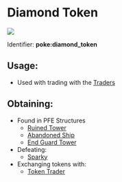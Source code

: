# Diamond Token

![](https://github.com/ItsMePok/PFE/assets/136857747/f68ea41f-65d4-45b0-8cee-a31677ddb317)

Identifier: **poke:diamond\_token**

## Usage:

* Used with trading with the [Traders](https://github.com/ItsMePok/PFE/wiki/Mobs#traders)

## Obtaining:

* Found in PFE Structures
  * [Ruined Tower](https://github.com/ItsMePok/PFE/wiki/Ruined-Tower)
  * [Abandoned Ship](https://pfewiki.gitbook.io/home/sturctures/abandoned-ship)
  * [End Guard Tower](https://github.com/ItsMePok/PFE/wiki/End-Guard-Tower)
* Defeating:
  * [Sparky](https://github.com/ItsMePok/PFE/wiki/Sparky)
* Exchanging tokens with:
  * [Token Trader](https://pfewiki.gitbook.io/home/mobs/traders/token-trader)
